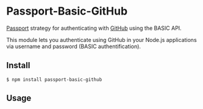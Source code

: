 # Passport-Basic-GitHub

[Passport](http://passportjs.org/) strategy for authenticating with [GitHub](https://github.com/)
using the BASIC API.

This module lets you authenticate using GitHub in your Node.js applications via username and password (BASIC authentification).


## Install

    $ npm install passport-basic-github

## Usage